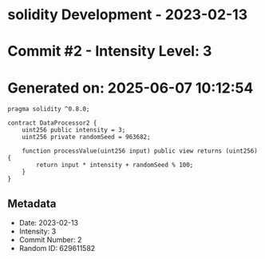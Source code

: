 ﻿# solidity Development - 2023-02-13
# Commit #2 - Intensity Level: 3
# Generated on: 2025-06-07 10:12:54
```solidity
pragma solidity ^0.8.0;

contract DataProcessor2 {
    uint256 public intensity = 3;
    uint256 private randomSeed = 963682;

    function processValue(uint256 input) public view returns (uint256) {
        return input * intensity + randomSeed % 100;
    }
}
```
## Metadata
- Date: 2023-02-13
- Intensity: 3
- Commit Number: 2
- Random ID: 629611582
